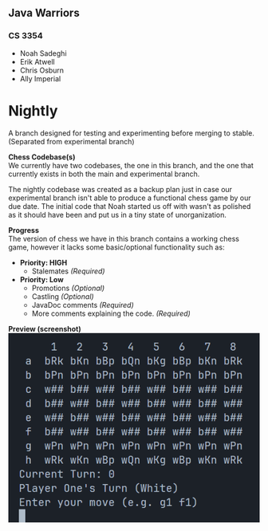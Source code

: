 ## Java Warriors
### CS 3354
* Noah Sadeghi
* Erik Atwell
* Chris Osburn
* Ally Imperial

# Nightly
A branch designed for testing and experimenting before merging to stable. (Separated from experimental branch)

**Chess Codebase(s)**  
We currently have two codebases, the one in this branch, and the one that currently exists in both the main and experimental branch.  

The nightly codebase was created as a backup plan just in case our experimental branch isn't able to produce a functional chess game by our due date. The initial code that Noah started us off with wasn't as polished as it should have been and put us in a tiny state of unorganization.

**Progress**  
The version of chess we have in this branch contains a working chess game, however it lacks some basic/optional functionality such as:
* **Priority: HIGH**
  * Stalemates *(Required)*
* **Priority: Low**
  * Promotions *(Optional)*
  * Castling *(Optional)*
  * JavaDoc comments *(Required)*
  * More comments explaining the code. *(Required)*

**Preview (screenshot)**  
![Showcase](screenshots/showcase.png)
